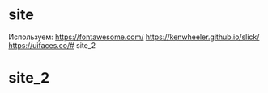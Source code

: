# site
Используем:
https://fontawesome.com/
https://kenwheeler.github.io/slick/
https://uifaces.co/# site_2
# site_2
#
